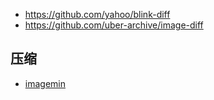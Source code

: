 - https://github.com/yahoo/blink-diff
- https://github.com/uber-archive/image-diff

## 压缩

- [imagemin](https://github.com/imagemin/imagemin)
